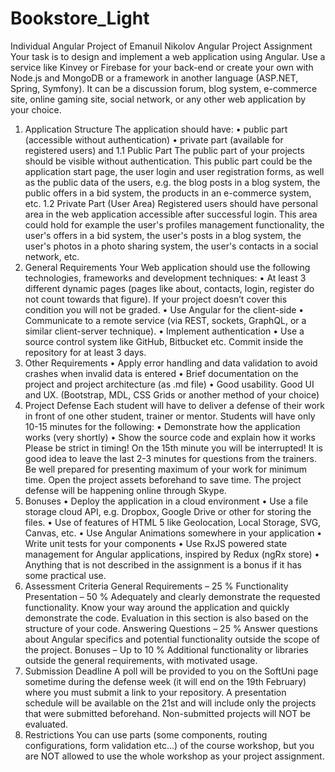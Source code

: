 # Bookstore_Light
Individual Angular Project of Emanuil Nikolov
Angular Project Assignment
Your task is to design and implement a web application using Angular. Use a service like Kinvey or Firebase for your back-end or create your own with Node.js and MongoDB or a framework in another language (ASP.NET, Spring, Symfony). It can be a discussion forum, blog system, e-commerce site, online gaming site, social network, or any other web application by your choice.
1.	Application Structure
The application should have:
•	public part (accessible without authentication)
•	private part (available for registered users) and
1.1 Public Part
The public part of your projects should be visible without authentication. This public part could be the application start page, the user login and user registration forms, as well as the public data of the users, e.g. the blog posts in a blog system, the public offers in a bid system, the products in an e-commerce system, etc.
1.2 Private Part (User Area)
Registered users should have personal area in the web application accessible after successful login. This area could hold for example the user's profiles management functionality, the user's offers in a bid system, the user's posts in a blog system, the user's photos in a photo sharing system, the user's contacts in a social network, etc.
2.	General Requirements
Your Web application should use the following technologies, frameworks and development techniques:
•	At least 3 different dynamic pages (pages like about, contacts, login, register do not count towards that figure). If your project doesn’t cover this condition you will not be graded.
•	Use Angular for the client-side
•	Communicate to a remote service (via REST, sockets, GraphQL, or a similar client-server technique).
•	Implement authentication
•	Use a source control system like GitHub, Bitbucket etc. Commit inside the repository for at least 3 days.
3.	Other Requirements
•	Apply error handling and data validation to avoid crashes when invalid data is entered
•	Brief documentation on the project and project architecture (as .md file)
•	Good usability. Good UI and UX. (Bootstrap, MDL, CSS Grids or another method of your choice)
4.	Project Defense
Each student will have to deliver a defense of their work in front of one other student, trainer or mentor. Students will have only 10-15 minutes for the following:
•	Demonstrate how the application works (very shortly)
•	Show the source code and explain how it works
Please be strict in timing! On the 15th minute you will be interrupted! It is good idea to leave the last 2-3 minutes for questions from the trainers.
Be well prepared for presenting maximum of your work for minimum time. Open the project assets beforehand to save time.
The project defense will be happening online through Skype.
5.	Bonuses
•	Deploy the application in a cloud environment
•	Use a file storage cloud API, e.g. Dropbox, Google Drive or other for storing the files.
•	Use of features of HTML 5 like Geolocation, Local Storage, SVG, Canvas, etc.
•	Use Angular Animations somewhere in your application
•	Write unit tests for your components
•	Use RxJS powered state management for Angular applications, inspired by Redux (ngRx store)
•	Anything that is not described in the assignment is a bonus if it has some practical use. 
6.	Assessment Criteria
General Requirements – 25 % 
Functionality Presentation – 50 %
Adequately and clearly demonstrate the requested functionality. Know your way around the application and quickly demonstrate the code. Evaluation in this section is also based on the structure of your code.
Answering Questions – 25 %
Answer questions about Angular specifics and potential functionality outside the scope of the project.
Bonuses – Up to 10 %
Additional functionality or libraries outside the general requirements, with motivated usage.
7.	Submission Deadline
A poll will be provided to you on the SoftUni page sometime during the defense week (it will end on the 19th February) where you must submit a link to your repository. A presentation schedule will be available on the 21st and will include only the projects that were submitted beforehand. Non-submitted projects will NOT be evaluated.
8.	Restrictions
You can use parts (some components, routing configurations, form validation etc...) of the course workshop, but you are NOT allowed to use the whole workshop as your project assignment.


